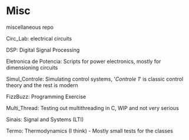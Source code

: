 # Misc
miscellaneous repo

Circ_Lab: electrical circuits

DSP: Digital Signal Processing

Eletronica de Potencia: Scripts for power electronics, mostly for dimensioning circuits

Simul_Controle: Simulating control systems, '_Controle 1_' is classic control theory and the rest is modern

FizzBuzz: Programming Exercise

Multi_Thread: Testing out multithreading in C, WIP and not very serious

Sinais: Signal and Systems (LTI)

Termo: Thermodynamics (I think) - Mostly small tests for the classes
